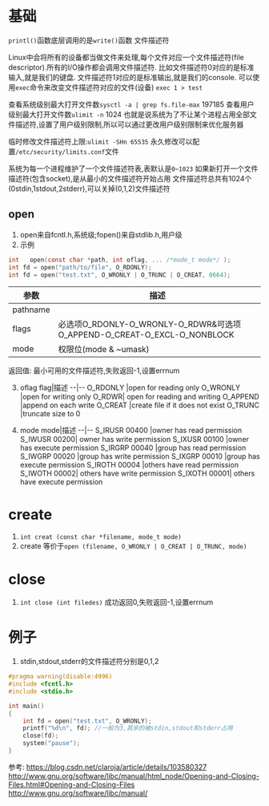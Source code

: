 # 基础
`printl()`函数底层调用的是`write()`函数
文件描述符

Linux中会将所有的设备都当做文件来处理,每个文件对应一个文件描述符(file descriptor).所有的I/O操作都会调用文件描述符.
比如文件描述符0对应的是标准输入,就是我们的键盘.
文件描述符1对应的是标准输出,就是我们的console.
可以使用`exec`命令来改变文件描述符对应的文件(设备)
`exec 1 > test`

查看系统级别最大打开文件数`sysctl -a | grep fs.file-max` 197185
查看用户级别最大打开文件数`ulimit -n` 1024
也就是说系统为了不让某个进程占用全部文件描述符,设置了用户级别限制,所以可以通过更改用户级别限制来优化服务器

临时修改文件描述符上限:`ulimit -SHn 65535`
永久修改可以配置`/etc/security/limits.conf`文件


系统为每一个进程维护了一个文件描述符表,表默认是`0~1023`
如果新打开一个文件描述符(包含socket),是从最小的文件描述符开始占用
文件描述符总共有1024个(0stdin,1stdout,2stderr),可以关掉(0,1,2)文件描述符
## open
1. open来自fcntl.h,系统级;fopen()来自stdlib.h,用户级
2. 示例
```c
int   open(const char *path, int oflag, ... /*mode_t mode*/ );
int fd = open("path/to/file", O_RDONLY);
int fd = open("test.txt", O_WRONLY | O_TRUNC | O_CREAT, 0664);
```
参数|描述
--|--
pathname|
flags|必选项O_RDONLY-O_WRONLY-O_RDWR&可选项O_APPEND-O_CREAT-O_EXCL-O_NONBLOCK
mode|权限位(mode & ~umask)

返回值:
最小可用的文件描述符,失败返回-1,设置errnum



3. oflag
flag|描述
--|--
O_RDONLY |open for reading only
O_WRONLY |open for writing only
O_RDWR| open for reading and writing
O_APPEND |append on each write
O_CREAT |create file if it does not exist
O_TRUNC |truncate size to 0

4. mode
mode|描述
--|--
S_IRUSR 00400 |owner has read permission
S_IWUSR 00200| owner has write permission
S_IXUSR 00100 |owner has execute permission
S_IRGRP 00040 |group has read permission
S_IWGRP 00020 |group has write permission
S_IXGRP 00010 |group has execute permission
S_IROTH 00004 |others have read permission
S_IWOTH 00002| others have write permission
S_IXOTH 00001| others have execute permission


# create
1. `int creat (const char *filename, mode_t mode)`
2. create 等价于`open (filename, O_WRONLY | O_CREAT | O_TRUNC, mode)`


# close
1. `int close (int filedes)`
成功返回0,失败返回-1,设置errnum



# 例子
1. stdin,stdout,stderr的文件描述符分别是0,1,2
```c
#pragma warning(disable:4996)
#include <fcntl.h>
#include <stdio.h>

int main()
{
	int fd = open("test.txt", O_WRONLY);
	printf("%d\n", fd); //一般为3,其余的被stdin,stdout和stderr占用
	close(fd);
	system("pause");
}
```
参考:
https://blog.csdn.net/claroja/article/details/103580327
http://www.gnu.org/software/libc/manual/html_node/Opening-and-Closing-Files.html#Opening-and-Closing-Files
http://www.gnu.org/software/libc/manual/
